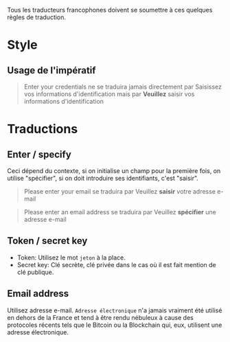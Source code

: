 Tous les traducteurs francophones doivent se soumettre à ces quelques règles de traduction.

# Style

## Usage de l'impératif

> Enter your credentials
ne se traduira jamais directement par
> Saisissez vos informations d'identification
mais par
> **Veuillez** saisir vos informations d'identification

# Traductions

## Enter / specify

Ceci dépend du contexte, si on initialise un champ pour la première fois, 
on utilise "spécifier", si on doit introduire ses identifiants, c'est "saisir".

> Please enter your email
se traduira par
> Veuillez **saisir** votre adresse e-mail

> Please enter an email address
se traduira par
> Veuillez **spécifier** une adresse e-mail

## Token / secret key

* Token: Utilisez le mot `jeton` à la place.
* Secret key: Clé secrète, clé privée dans le cas où il est fait mention de clé publique.

## Email address

Utilisez adresse e-mail. `Adresse électronique` n'a jamais vraiment été utilisé en dehors
de la France et tend à être rendu nébuleux à cause des protocoles récents tels que le Bitcoin
ou la Blockchain qui, eux, utilisent une adresse électronique.
